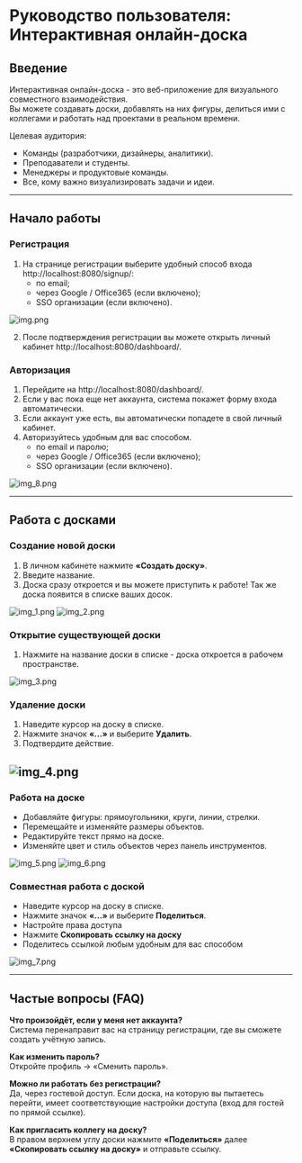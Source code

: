 # Руководство пользователя: Интерактивная онлайн-доска

## Введение

Интерактивная онлайн-доска - это веб-приложение для визуального совместного взаимодействия.  
Вы можете создавать доски, добавлять на них фигуры, делиться ими с коллегами и работать над проектами в реальном времени.

Целевая аудитория:
- Команды (разработчики, дизайнеры, аналитики).
- Преподаватели и студенты.
- Менеджеры и продуктовые команды.
- Все, кому важно визуализировать задачи и идеи.

---

## Начало работы

### Регистрация
1. На странице регистрации выберите удобный способ входа http://localhost:8080/signup/:
    - по email;
    - через Google / Office365 (если включено);
    - SSO организации (если включено).

![img.png](img.png)

2. После подтверждения регистрации вы можете открыть личный кабинет http://localhost:8080/dashboard/.

### Авторизация
1. Перейдите на http://localhost:8080/dashboard/.
2. Если у вас пока еще нет аккаунта, система покажет форму входа автоматически.
3. Если аккаунт уже есть, вы автоматически попадете в свой личный кабинет.
3. Авторизуйтесь удобным для вас способом.
   - по email и паролю;
   - через Google / Office365 (если включено);
   - SSO организации (если включено).

![img_8.png](img_8.png)

---

## Работа с досками

### Создание новой доски
1. В личном кабинете нажмите **«Создать доску»**.
2. Введите название.
3. Доска сразу откроется и вы можете приступить к работе! Так же доска появится в списке ваших досок.

![img_1.png](img_1.png)
![img_2.png](img_2.png)

### Открытие существующей доски
1. Нажмите на название доски в списке - доска откроется в рабочем пространстве.

![img_3.png](img_3.png)

### Удаление доски
1. Наведите курсор на доску в списке.
2. Нажмите значок **«...»** и выберите **Удалить**.
3. Подтвердите действие.

![img_4.png](img_4.png)
---

### Работа на доске
- Добавляйте фигуры: прямоугольники, круги, линии, стрелки.
- Перемещайте и изменяйте размеры объектов.
- Редактируйте текст прямо на доске.
- Изменяйте цвет и стиль объектов через панель инструментов.

![img_5.png](img_5.png)
![img_6.png](img_6.png)

### Совместная работа с доской
- Наведите курсор на доску в списке.
- Нажмите значок **«...»** и выберите **Поделиться**.
- Настройте права доступа
- Нажмите **Скопировать ссылку на доску**
- Поделитесь ссылкой любым удобным для вас способом

![img_7.png](img_7.png)

---

## Частые вопросы (FAQ)

**Что произойдёт, если у меня нет аккаунта?**  
Система перенаправит вас на страницу регистрации, где вы сможете создать учётную запись.

**Как изменить пароль?**  
Откройте профиль → «Сменить пароль».

**Можно ли работать без регистрации?**  
Да, через гостевой доступ. Если доска, на которую вы пытаетесь перейти, имеет соответствующие настройки доступа (вход для гостей по прямой ссылке).

**Как пригласить коллегу на доску?**  
В правом верхнем углу доски нажмите **«Поделиться»** далее **«Скопировать ссылку на доску»** и отправьте ссылку.

